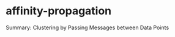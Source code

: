 affinity-propagation
====================

Summary: Clustering by Passing Messages between Data Points
